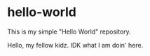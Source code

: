 # hello-world
This is my simple "Hello World" repository.

Hello, my fellow kidz.  IDK what I am doin' here.



